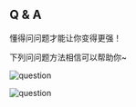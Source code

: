 ## Q & A

懂得问问题才能让你变得更强！

下列问问题方法相信可以帮助你~

![question](https://gitlab.com/h-document/ralarvo/-/raw/main/images/question1.png)

![question](https://gitlab.com/h-document/ralarvo/-/raw/main/images/question2.png)
